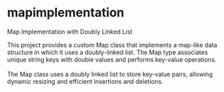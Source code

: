 # mapimplementation
Map Implementation with Doubly Linked List

This project provides a custom Map class that implements a map-like data structure in which it uses a doubly-linked list. The Map type associates unique string keys with double values and performs key-value operations.
<br>
<br>
 The Map class uses a doubly linked list to store key-value pairs, allowing dynamic resizing and efficient insertions and deletions.
